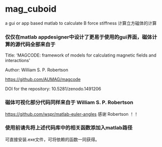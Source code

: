 # mag_cuboid
 a gui or app based matlab to calculate B  force stiffness  计算立方磁体的计算
 
### 仅仅在matlab appdesigner中设计了更易于使用的gui界面，磁体计算的源代码全部来自于
Title: ‘MAGCODE: framework of models for calculating magnetic fields and interactions’

Author: William S. P. Robertson 

https://github.com/AUMAG/magcode 

DOI for the repository: 10.5281/zenodo.1491206 
### 磁体可视化部分代码同样来自于 William S. P. Robertson 
https://github.com/wspr/matlab-euler-angles
感谢 Robertson ！！
### 使用前请先将上述代码库中的相关函数添加入matlab路径 

可直接安装.exe文件，可将依赖的函数一同获得。
